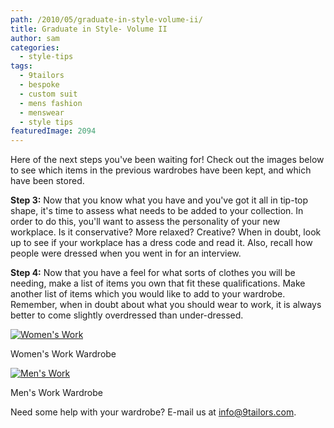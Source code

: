 ```yaml
---
path: /2010/05/graduate-in-style-volume-ii/
title: Graduate in Style- Volume II
author: sam
categories: 
  - style-tips
tags: 
  - 9tailors
  - bespoke
  - custom suit
  - mens fashion
  - menswear
  - style tips
featuredImage: 2094
---
```

Here of the next steps you've been waiting for! Check out the images below to see which items in the previous wardrobes have been kept, and which have been stored.

**Step 3:** Now that you know what you have and you've got it all in tip-top shape, it's time to assess what needs to be added to your collection. In order to do this, you'll want to assess the personality of your new workplace. Is it conservative? More relaxed? Creative? When in doubt, look up to see if your workplace has a dress code and read it. Also, recall how people were dressed when you went in for an interview.

**Step 4:** Now that you have a feel for what sorts of clothes you will be needing, make a list of items you own that fit these qualifications. Make another list of items which you would like to add to your wardrobe. Remember, when in doubt about what you should wear to work, it is always better to come slightly overdressed than under-dressed.

[![Women's Work](http://www.polyvore.com/cgi/img-set/BQcDAAAAAwoDanBnAAAABC5vdXQKFlFnbC1talZYM3hHQV9BZDJPV2RqWXcAAAACaWQKAWUAAAAEc2l6ZQ.jpg "Women's Work")](http://www.polyvore.com/womens_work/set?.embedder=1536106&.mid=embed&id=18425889)

Women's Work Wardrobe

[![Men's Work](http://www.polyvore.com/cgi/img-set/BQcDAAAAAwoDanBnAAAABC5vdXQKFjZEbEJDSUpaM3hHaERIQnVPV2RqWXcAAAACaWQKAWUAAAAEc2l6ZQ.jpg "Men's Work")](http://www.polyvore.com/mens_work/set?.embedder=1536106&.mid=embed&id=18425982)

Men's Work Wardrobe

Need some help with your wardrobe? E-mail us at info@9tailors.com.